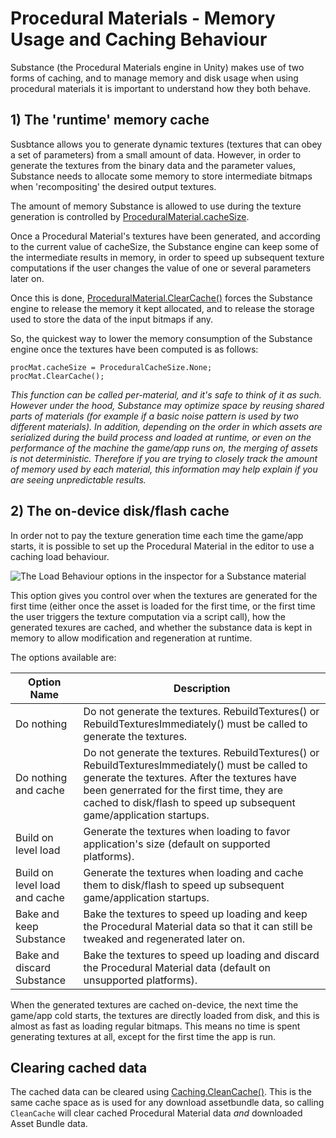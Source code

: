 # Procedural Materials - Memory Usage and Caching Behaviour

Substance (the Procedural Materials engine in Unity) makes use of two forms of caching, and to manage memory and disk usage when using procedural materials it is important to understand how they both behave.

## 1) The 'runtime' memory cache

Susbtance allows you to generate dynamic textures (textures that can obey a set of parameters) from a small amount of data. However, in order to generate the textures from the binary data and the parameter values, Substance needs to allocate some memory to store intermediate bitmaps when 'recompositing' the desired output textures.

The amount of memory Substance is allowed to use during the texture generation is controlled by [ProceduralMaterial.cacheSize](ScriptRef:ProceduralMaterial-cacheSize).

Once a Procedural Material's textures have been generated, and according to the current value of cacheSize, the Substance engine can keep some of the intermediate results in memory, in order to speed up subsequent texture computations if the user changes the value of one or several parameters later on.

Once this is done, [ProceduralMaterial.ClearCache()](ScriptRef:ProceduralMaterial.ClearCache) forces the Substance engine to release the memory it kept allocated, and to release the storage used to store the data of the input bitmaps if any.

So, the quickest way to lower the memory consumption of the Substance engine once the textures have been computed is as follows:

````
procMat.cacheSize = ProceduralCacheSize.None;
procMat.ClearCache();
````

*This function can be called per-material, and it's safe to think of it as such. However under the hood, Substance may optimize space by reusing shared parts of materials (for example if a basic noise pattern is used by two different materials). In addition, depending on the order in which assets are serialized during the build process and loaded at runtime, or even on the performance of the machine the game/app runs on, the merging of assets is not deterministic. Therefore if you are trying to closely track the amount of memory used by each material, this information may help explain if you are seeing unpredictable results.*


## 2) The on-device disk/flash cache

In order not to pay the texture generation time each time the game/app starts, it is possible to set up the Procedural Material in the editor to use a caching load behaviour.

![The Load Behaviour options in the inspector for a Substance material](../uploads/Main/SubstanceLoadBehaviour.png)

This option gives you control over when the textures are generated for the first time (either once the asset is loaded for the first time, or the first time the user triggers the texture computation via a script call), how the generated texures are cached, and whether the substance data is kept in memory to allow modification and regeneration at runtime.

The options available are:

Option Name | Description
--|--
Do nothing|Do not generate the textures. RebuildTextures() or RebuildTexturesImmediately() must be called to generate the textures.
Do nothing and cache|Do not generate the textures. RebuildTextures() or RebuildTexturesImmediately() must be called to generate the textures. After the textures have been generrated for the first time, they are cached to disk/flash to speed up subsequent game/application startups.
Build on level load|Generate the textures when loading to favor application's size (default on supported platforms).
Build on level load and cache|Generate the textures when loading and cache them to disk/flash to speed up subsequent game/application startups.
Bake and keep Substance|Bake the textures to speed up loading and keep the Procedural Material data so that it can still be tweaked and regenerated later on.
Bake and discard Substance|Bake the textures to speed up loading and discard the Procedural Material data (default on unsupported platforms).

When the generated textures are cached on-device, the next time the game/app cold starts, the textures are directly loaded from disk, and this is almost as fast as loading regular bitmaps. This means no time is spent generating textures at all, except for the first time the app is run.

## Clearing cached data

The cached data can be cleared using [Caching.CleanCache()](ScriptRef:Caching.CleanCache). This is the same cache space as is used for any download assetbundle data, so calling `CleanCache` will clear cached Procedural Material data *and* downloaded Asset Bundle data.

